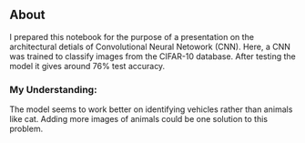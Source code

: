 ## About 
I prepared this notebook for the purpose of a presentation on the architectural detials of Convolutional Neural Netowork (CNN). Here, a CNN was trained to classify images from the CIFAR-10 database. After testing the model it gives around 76% test accuracy. 

### My Understanding:
The model seems to work better on identifying vehicles rather than animals like cat. Adding more images of animals could be one solution to this problem.


